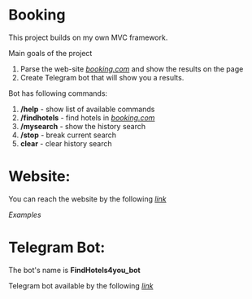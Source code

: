 # Booking

This project builds on my own MVC framework.

Main goals of the project
1. Parse the web-site *<a href="https://www.booking.com/">booking.com</a>* and show the results on the page
2. Create Telegram bot that will show you a results.

Bot has following commands:
1. <b>/help</b> - show list of available commands
2. <b>/findhotels</b> - find hotels in *<a href="https://www.booking.com/">booking.com</a>*
3. <b>/mysearch</b> - show the history search
4. <b>/stop</b> - break current search
5. <b>clear</b> - clear history search

# Website:

You can reach the website by the following *<a href="https://test-booking.000webhostapp.com/">link</a>*

*Examples*

# Telegram Bot:

The bot's name is **FindHotels4you_bot**

Telegram bot available by the following *<a href="https://t.me/FindHotels4you_bot">link</a>*


